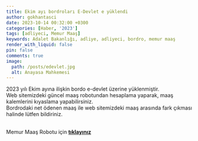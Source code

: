 ```yaml
---
title: Ekim ayı bordroları E-Devlet e yüklendi
author: gokhantasci
date: 2023-10-14 00:32:00 +0300
categories: [Haber, '2023']
tags: [adliyeci, Memur Maaş]
keywords: Adalet Bakanlığı, adliye, adliyeci, bordro, memur maaş
render_with_liquid: false
pin: false
comments: true
image:
  path: /posts/edevlet.jpg
  alt: Anayasa Mahkemesi
---
```


2023 yılı Ekim ayına ilişkin bordo e-devlet üzerine yüklenmiştir.
<br>Web sitemizdeki güncel maaş robotundan hesaplama yaparak, maaş kalemlerini kıyaslama yapabilirsiniz.
<br>Bordrodaki net ödenen maaş ile web sitemizdeki maaş arasında fark çıkması halinde lütfen bildiriniz.


<br>Memur Maaş Robotu için [**tıklayınız**](https://adliyeci.com.tr/maas/) 


